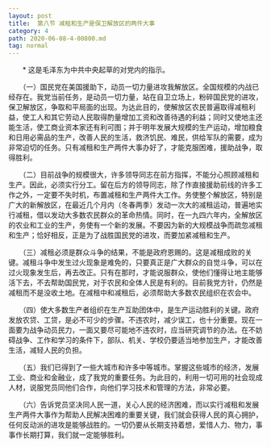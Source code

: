```yaml
---
layout: post
title:  第八节 减租和生产是保卫解放区的两件大事
category: 4
path: 2020-06-08-4-00800.md
tag: normal
---
```


　　* 这是毛泽东为中共中央起草的对党内的指示。



　　（一）国民党在美国援助下，动员一切力量进攻我解放区。全国规模的内战已经存在。我党当前任务，是动员一切力量，站在自卫立场上，粉碎国民党的进攻，保卫解放区，争取和平局面的出现。为达此目的，使解放区农民普遍取得减租利益，使工人和其它劳动人民取得酌量增加工资和改善待遇的利益；同时又使地主还能生活，使工商业资本家还有利可图；并于明年发展大规模的生产运动，增加粮食和日用必需品的生产，改善人民的生活，救济饥民、难民，供给军队的需要，成为非常迫切的任务。只有减租和生产两件大事办好了，才能克服困难，援助战争，取得胜利。

　　（二）目前战争的规模很大，许多领导同志在前方指挥，不能分心照顾减租和生产。因此，必须实行分工。留在后方的领导同志，除了作直接援助前线的许多工作之外，一定要不失时机，布置减租和生产两件大工作。务使整个解放区，特别是广大的新解放区，在最近几个月内（冬春两季）发动一次大的减租运动，普遍地实行减租，借以发动大多数农民群众的革命热情。同时，在一九四六年内，全解放区的农业和工业的生产，务使有一个新的发展。不要因为新的大规模战争而疏忽减租和生产；恰好相反，正是为了战胜国民党的进攻，而要加紧减租和生产。

　　（三）减租必须是群众斗争的结果，不能是政府恩赐的。这是减租成败的关键。减租斗争中发生过火现象是难免的，只要真正是广大群众的自觉斗争，可以在过火现象发生后，再去改正。只有在那时，才能说服群众，使他们懂得让地主能够活下去，不去帮助国民党，对于农民和全体人民是有利的。目前我党方针，仍然是减租而不是没收土地。在减租中和减租后，必须帮助大多数农民组织在农会中。

　　（四）使大多数生产者组织在生产互助团体中，是生产运动胜利的关键。政府发放农贷、工贷，是必不可少的步骤。不违农时，减少误工，也十分重要。现在一面要为战争动员民力，一面又要尽可能地不违农时，应当研究调节的办法。在不妨碍战争、工作和学习的条件下，部队、机关、学校仍要适当地参加生产，才能改善生活，减轻人民的负担。

　　（五）我们已得到了一些大城市和许多中等城市。掌握这些城市的经济，发展工业、商业和金融业，成了我党的重要任务。为此目的，利用一切可用的社会现成人材，说服党员同他们合作，向他们学习技术和管理的方法，非常必要。

　　（六）告诉党员坚决同人民一道，关心人民的经济困难，而以实行减租和发展生产两件大事作为帮助人民解决困难的重要关键，我们就会获得人民的真心拥护，任何反动派的进攻是能够战胜的。一切仍要从长期支持着想，爱惜人力、物力，事事作长期打算，我们就一定能够胜利。


